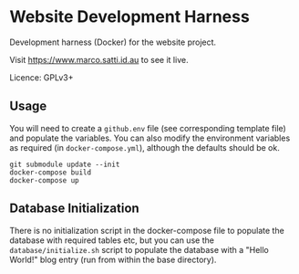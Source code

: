 # Website Development Harness

Development harness (Docker) for the website project.

Visit https://www.marco.satti.id.au to see it live.

Licence: GPLv3+

## Usage

You will need to create a `github.env` file (see corresponding template file) and populate the variables.
You can also modify the environment variables as required (in `docker-compose.yml`), although the defaults should be ok.

```
git submodule update --init
docker-compose build
docker-compose up
```

## Database Initialization

There is no initialization script in the docker-compose file to populate the database with required tables etc, but you can use the `database/initialize.sh` script to populate the database with a "Hello World!" blog entry (run from within the base directory).
